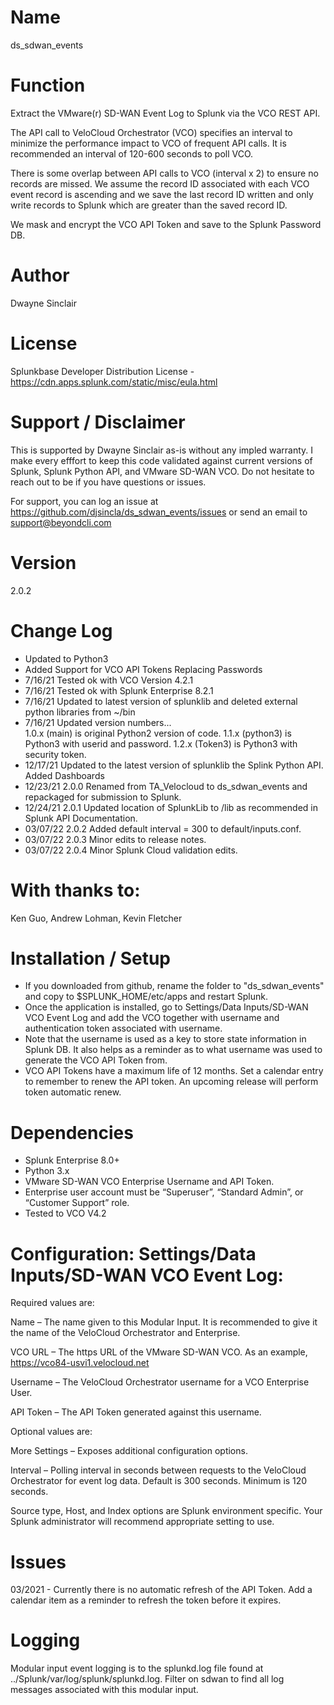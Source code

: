 # Name
ds_sdwan_events

# Function

Extract the VMware(r) SD-WAN Event Log to Splunk via the VCO REST API. 

The API call to VeloCloud Orchestrator (VCO) specifies an interval to minimize the performance impact to VCO of frequent API calls. It is recommended an interval of 120-600 seconds to poll VCO.

There is some overlap between API calls to VCO (interval x 2) to ensure no records are missed. We assume the record ID associated with each VCO event record is ascending and we save the last record ID written and only write records to Splunk which are greater than the saved record ID.

We mask and encrypt the VCO API Token and save to the Splunk Password DB.

# Author
Dwayne Sinclair

# License
Splunkbase Developer Distribution License - https://cdn.apps.splunk.com/static/misc/eula.html

# Support / Disclaimer
This is supported by Dwayne Sinclair as-is without any impled warranty. I make every efffort to keep this code validated against current versions of Splunk, Splunk Python API, and VMware SD-WAN VCO. Do not hesitate to reach out to be if you have questions or issues.

For support, you can log an issue at https://github.com/djsincla/ds_sdwan_events/issues or send an email to support@beyondcli.com

# Version
2.0.2

# Change Log
- Updated to Python3
- Added Support for VCO API Tokens Replacing Passwords
- 7/16/21   Tested ok with VCO Version 4.2.1
- 7/16/21   Tested ok with Splunk Enterprise 8.2.1
- 7/16/21   Updated to latest version of splunklib and deleted external python libraries from ~/bin
- 7/16/21   Updated version numbers...  
            1.0.x (main) is original Python2 version of code. 
            1.1.x (python3) is Python3 with userid and password.
            1.2.x (Token3) is Python3 with security token.
- 12/17/21  Updated to the latest version of splunklib the Splink Python API.
            Added Dashboards     
- 12/23/21 2.0.0 Renamed from TA_Velocloud to ds_sdwan_events and repackaged for submission to Splunk. 
- 12/24/21 2.0.1 Updated location of SplunkLib to /lib as recommended in Splunk API Documentation.
- 03/07/22 2.0.2 Added default interval = 300 to default/inputs.conf.
- 03/07/22 2.0.3 Minor edits to release notes.
- 03/07/22 2.0.4 Minor Splunk Cloud validation edits.

# With thanks to:
Ken Guo, Andrew Lohman, Kevin Fletcher

# Installation / Setup
- If you downloaded from github, rename the folder to "ds_sdwan_events" and copy to $SPLUNK_HOME/etc/apps and restart Splunk.
- Once the application is installed, go to Settings/Data Inputs/SD-WAN VCO Event Log and add the VCO together with username and authentication token associated with username. 
- Note that the username is used as a key to store state information in Splunk DB. It also helps as a reminder as to what username was used to generate the VCO API Token from.
- VCO API Tokens have a maximum life of 12 months. Set a calendar entry to remember to renew the API token. An upcoming release will perform token automatic renew.  

# Dependencies
-	Splunk Enterprise 8.0+
-	Python 3.x
-	VMware SD-WAN VCO Enterprise Username and API Token.
-	Enterprise user account must be “Superuser”, “Standard Admin”, or “Customer Support” role.
-   Tested to VCO V4.2

# Configuration: Settings/Data Inputs/SD-WAN VCO Event Log:

Required values are:

Name – The name given to this Modular Input. It is recommended to give it the name of the VeloCloud Orchestrator and Enterprise.

VCO URL – The https URL of the VMware SD-WAN VCO. As an example, https://vco84-usvi1.velocloud.net

Username – The VeloCloud Orchestrator username for a VCO Enterprise User.

API Token – The API Token generated against this username.

Optional values are:

More Settings – Exposes additional configuration options. 

Interval – Polling interval in seconds between requests to the VeloCloud Orchestrator for event log data. Default is 300 seconds. Minimum is 120 seconds.

Source type, Host, and Index options are Splunk environment specific. Your Splunk administrator will recommend appropriate setting to use. 

# Issues
03/2021 - Currently there is no automatic refresh of the API Token. Add a calendar item as a reminder to refresh the token before it expires.

# Logging
Modular input event logging is to the splunkd.log file found at ../Splunk/var/log/splunk/splunkd.log. Filter on sdwan to find all log messages associated with this modular input.
